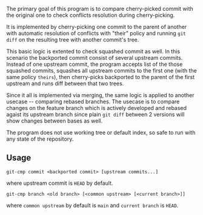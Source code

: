 The primary goal of this program is to compare cherry-picked commit
with the original one to check conflicts resolution during
cherry-picking.

It is implemented by cherry-picking one commit to the parent of
another with automatic resolution of conflicts with "their" policy and
running `git diff` on the resulting tree with another commit's tree.

This basic logic is extented to check squashed commit as well. In this
scenario the backported commit consist of several upstream
commits. Instead of one upstream commit, the program accepts list of
the those squashed commits, squashes all upstream commits to the first
one (with the same policy `theirs`), then cherry-picks backported to
the parent of the first upstream and runs diff between that two trees.

Since it all is implemented via merging, the same logic is applied to
another usecase -- comparing rebased branches. The usecase is to
compare changes on the feature branch which is actively developed and
rebased agaist its upstream branch since plain `git diff` between 2
versions will show changes between bases as well.

The program does not use working tree or default index, so safe to run
with any state of the repository.

## Usage

```
git-cmp commit <backported commit> [upstream commits...]
```

where upstream commit is `HEAD` by default.

```
git-cmp branch <old branch> [<common upstream> [<current branch>]]
```
where `common upstream` by default is `main` and `current branch` is `HEAD`.

